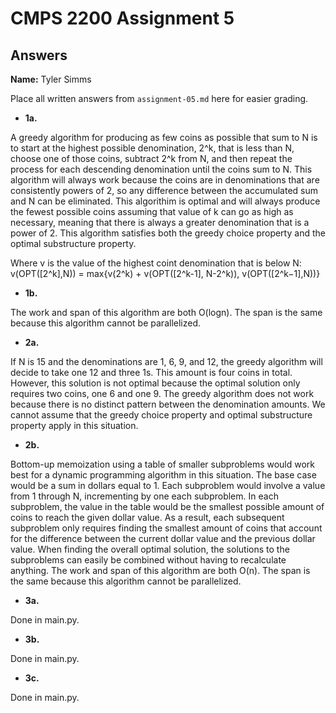 # CMPS 2200 Assignment 5
## Answers

**Name:** Tyler Simms


Place all written answers from `assignment-05.md` here for easier grading.





- **1a.**

A greedy algorithm for producing as few coins as possible that sum to N is to start at the highest possible denomination, 2^k, that is less than N, choose one of those coins, subtract 2^k from N, and then repeat the process for each descending denomination until the coins sum to N. This algorithm will always work because the coins are in denominations that are consistently powers of 2, so any difference between the accumulated sum and N can be eliminated. This algorithim is optimal and will always produce the fewest possible coins assuming that value of k can go as high as necessary, meaning that there is always a greater denomination that is a power of 2. This algorithm satisfies both the greedy choice property and the optimal substructure property.

Where v is the value of the highest coint denomination that is below N: v(OPT([2^k],N)) = max{v(2^k) + v(OPT([2^k-1], N-2^k)), v(OPT([2^k−1],N))}


- **1b.**

The work and span of this algorithm are both O(logn). The span is the same because this algorithm cannot be parallelized.


- **2a.**

If N is 15 and the denominations are 1, 6, 9, and 12, the greedy algorithm will decide to take one 12 and three 1s. This amount is four coins in total. However, this solution is not optimal because the optimal solution only requires two coins, one 6 and one 9. The greedy algorithm does not work because there is no distinct pattern between the denomination amounts. We cannot assume that the greedy choice property and optimal substructure property apply in this situation.

- **2b.**

Bottom-up memoization using a table of smaller subproblems would work best for a dynamic programming algorithm in this situation. The base case would be a sum in dollars equal to 1. Each subproblem would involve a value from 1 through N, incrementing by one each subproblem. In each subproblem, the value in the table would be the smallest possible amount of coins to reach the given dollar value. As a result, each subsequent subproblem only requires finding the smallest amount of coins that account for the difference between the current dollar value and the previous dollar value. When finding the overall optimal solution, the solutions to the subproblems can easily be combined without having to recalculate anything. The work and span of this algorithm are both O(n). The span is the same because this algorithm cannot be parallelized.


- **3a.**

Done in main.py.




- **3b.**

Done in main.py.




- **3c.**

Done in main.py.

